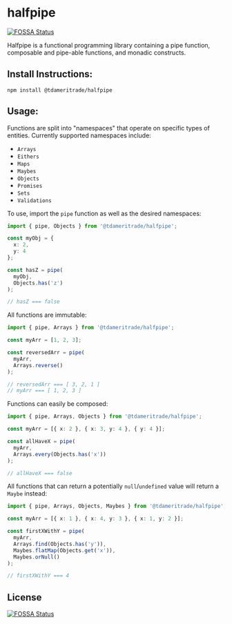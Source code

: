 # halfpipe
[![FOSSA Status](https://app.fossa.io/api/projects/git%2Bgithub.com%2FTDAmeritrade%2Fhalfpipe.svg?type=shield)](https://app.fossa.io/projects/git%2Bgithub.com%2FTDAmeritrade%2Fhalfpipe?ref=badge_shield)


Halfpipe is a functional programming library containing a pipe function, composable and pipe-able functions, and monadic constructs.

## Install Instructions:

`npm install @tdameritrade/halfpipe`

## Usage:

Functions are split into "namespaces" that operate on specific types of entities. Currently supported namespaces include:

- `Arrays`
- `Eithers`
- `Maps`
- `Maybes`
- `Objects`
- `Promises`
- `Sets`
- `Validations`

To use, import the `pipe` function as well as the desired namespaces:

```typescript
import { pipe, Objects } from '@tdameritrade/halfpipe';

const myObj = {
  x: 2,
  y: 4
};

const hasZ = pipe(
  myObj,
  Objects.has('z')
);

// hasZ === false
```

All functions are immutable:

```typescript
import { pipe, Arrays } from '@tdameritrade/halfpipe';

const myArr = [1, 2, 3];

const reversedArr = pipe(
  myArr,
  Arrays.reverse()
);

// reversedArr === [ 3, 2, 1 ]
// myArr === [ 1, 2, 3 ]
```

Functions can easily be composed:

```typescript
import { pipe, Arrays, Objects } from '@tdameritrade/halfpipe';

const myArr = [{ x: 2 }, { x: 3, y: 4 }, { y: 4 }];

const allHaveX = pipe(
  myArr,
  Arrays.every(Objects.has('x'))
);

// allHaveX === false
```

All functions that can return a potentially `null`/`undefined` value will return a `Maybe` instead:

```typescript
import { pipe, Arrays, Objects, Maybes } from '@tdameritrade/halfpipe';

const myArr = [{ x: 1 }, { x: 4, y: 3 }, { x: 1, y: 2 }];

const firstXWithY = pipe(
  myArr,
  Arrays.find(Objects.has('y')),
  Maybes.flatMap(Objects.get('x')),
  Maybes.orNull()
);

// firstXWithY === 4
```


## License
[![FOSSA Status](https://app.fossa.io/api/projects/git%2Bgithub.com%2FTDAmeritrade%2Fhalfpipe.svg?type=large)](https://app.fossa.io/projects/git%2Bgithub.com%2FTDAmeritrade%2Fhalfpipe?ref=badge_large)